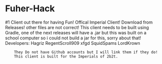 # Fuher-Hack
#1 Client out there for having Fun! Offical Imperial Client!
Download from Releases! other files are not correct!
	This client needs to be built using Gradle, one of the next releases will have a .jar but this was built on a school computer so i could not build a jar for this, sorry about that!
 	Developers:
	Hagriz
 	RegentScroll909
	xfgd
 	SquidSpams
	LordKrown

		They Do not have Github accounts but I will link them if they do! 
		This client is built for the Imperials of 2b2t.
